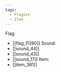 ```yaml
---
tags:
  - FlagSet
  - Item
---
```

Flag:
- [[flag_11390]]
Sound:
- [[sound_44]]
- [[sound_43]]
- [[sound_17]]
Item:
- [[item_381]]
